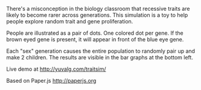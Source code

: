 There's a misconception in the biology classroom that recessive traits are
likely to become rarer across generations. This simulation is a toy to help
people explore random trait and gene proliferation.

People are illustrated as a pair of dots. One colored dot per gene. If the
brown eyed gene is present, it will appear in front of the blue eye gene.

Each "sex" generation causes the entire population to randomly pair up and
make 2 children. The results are visible in the bar graphs at the bottom left.

Live demo at http://yuvalg.com/traitsim/

Based on Paper.js http://paperjs.org